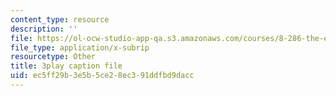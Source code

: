 ```yaml
---
content_type: resource
description: ''
file: https://ol-ocw-studio-app-qa.s3.amazonaws.com/courses/8-286-the-early-universe-fall-2013/ec5ff29b3e5b5ce28ec391ddfbd9dacc_KY91PsqCy_8.vtt
file_type: application/x-subrip
resourcetype: Other
title: 3play caption file
uid: ec5ff29b-3e5b-5ce2-8ec3-91ddfbd9dacc
---
```

